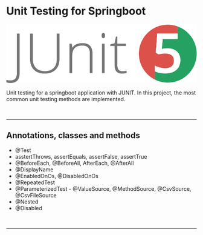 # Unit Testing for Springboot
![JUnit5](img/cover.png "JUNIT 5")

 Unit testing for a springboot application with JUNIT. In this project, the most common unit testing methods are implemented.

<br><hr>

## Annotations, classes and methods

- @Test
- asstertThrows, assertEquals, assertFalse, assertTrue
- @BeforeEach, @BeforeAll, AfterEach, @AfterAll
- @DisplayName
- @EnabledOnOs, @DisabledOnOs
- @RepeatedTest
- @ParameterizedTest - @ValueSource, @MethodSource, @CsvSource, @CsvFileSource
- @Nested
- @Disabled

<br/><hr><br/>


